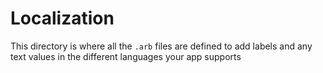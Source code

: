 # Localization

This directory is where all the `.arb` files are defined to add labels and any text values in the
different languages your app supports
